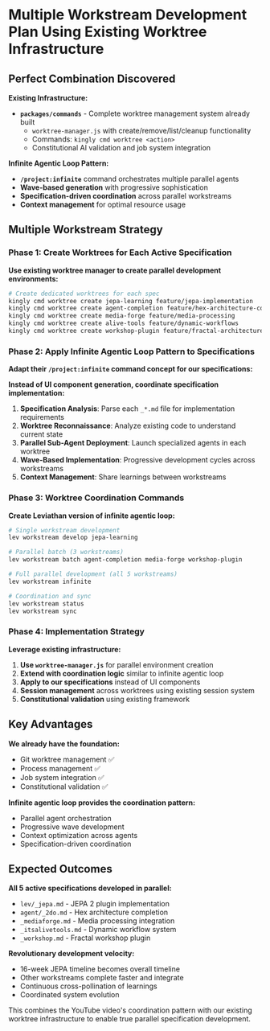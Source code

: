 # Multiple Workstream Development Plan Using Existing Worktree Infrastructure

## Perfect Combination Discovered

**Existing Infrastructure:**
- **`packages/commands`** - Complete worktree management system already built
  - `worktree-manager.js` with create/remove/list/cleanup functionality
  - Commands: `kingly cmd worktree <action>` 
  - Constitutional AI validation and job system integration

**Infinite Agentic Loop Pattern:**
- **`/project:infinite`** command orchestrates multiple parallel agents
- **Wave-based generation** with progressive sophistication
- **Specification-driven coordination** across parallel workstreams
- **Context management** for optimal resource usage

## Multiple Workstream Strategy

### Phase 1: Create Worktrees for Each Active Specification

**Use existing worktree manager to create parallel development environments:**

```bash
# Create dedicated worktrees for each spec
kingly cmd worktree create jepa-learning feature/jepa-implementation
kingly cmd worktree create agent-completion feature/hex-architecture-completion  
kingly cmd worktree create media-forge feature/media-processing
kingly cmd worktree create alive-tools feature/dynamic-workflows
kingly cmd worktree create workshop-plugin feature/fractal-architecture
```

### Phase 2: Apply Infinite Agentic Loop Pattern to Specifications

**Adapt their `/project:infinite` command concept for our specifications:**

**Instead of UI component generation, coordinate specification implementation:**

1. **Specification Analysis**: Parse each `_*.md` file for implementation requirements
2. **Worktree Reconnaissance**: Analyze existing code to understand current state
3. **Parallel Sub-Agent Deployment**: Launch specialized agents in each worktree
4. **Wave-Based Implementation**: Progressive development cycles across workstreams
5. **Context Management**: Share learnings between workstreams

### Phase 3: Worktree Coordination Commands

**Create Leviathan version of infinite agentic loop:**

```bash
# Single workstream development
lev workstream develop jepa-learning

# Parallel batch (3 workstreams)
lev workstream batch agent-completion media-forge workshop-plugin

# Full parallel development (all 5 workstreams)
lev workstream infinite

# Coordination and sync
lev workstream status
lev workstream sync
```

### Phase 4: Implementation Strategy

**Leverage existing infrastructure:**

1. **Use `worktree-manager.js`** for parallel environment creation
2. **Extend with coordination logic** similar to infinite agentic loop
3. **Apply to our specifications** instead of UI components
4. **Session management** across worktrees using existing session system
5. **Constitutional validation** using existing framework

## Key Advantages

**We already have the foundation:**
- Git worktree management ✅
- Process management ✅  
- Job system integration ✅
- Constitutional validation ✅

**Infinite agentic loop provides the coordination pattern:**
- Parallel agent orchestration
- Progressive wave development
- Context optimization across agents
- Specification-driven coordination

## Expected Outcomes

**All 5 active specifications developed in parallel:**
- `lev/_jepa.md` - JEPA 2 plugin implementation
- `agent/_2do.md` - Hex architecture completion
- `_mediaforge.md` - Media processing integration
- `_itsalivetools.md` - Dynamic workflow system
- `_workshop.md` - Fractal workshop plugin

**Revolutionary development velocity:**
- 16-week JEPA timeline becomes overall timeline
- Other workstreams complete faster and integrate
- Continuous cross-pollination of learnings
- Coordinated system evolution

This combines the YouTube video's coordination pattern with our existing worktree infrastructure to enable true parallel specification development.